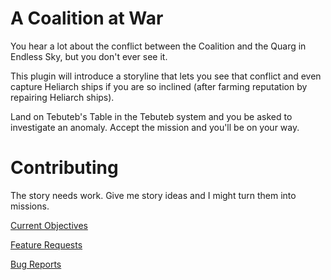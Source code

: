 # A Coalition at War

You hear a lot about the conflict between the Coalition and the Quarg in Endless Sky, but you don't ever see it. 

This plugin will introduce a storyline that lets you see that conflict and even capture Heliarch ships if you are so inclined (after farming reputation by repairing Heliarch ships).

Land on Tebuteb's Table in the Tebuteb system and you be asked to investigate an anomaly. Accept the mission and you'll be on your way.

# Contributing

The story needs work. Give me story ideas and I might turn them into missions.

[Current Objectives](https://github.com/mathwhiz1212/A-Coalition-At-War/issues/1)

[Feature Requests](https://github.com/mathwhiz1212/A-Coalition-At-War/issues/new?template=feature_request.md)

[Bug Reports](https://github.com/mathwhiz1212/A-Coalition-At-War/issues/new?template=bug_report.md)
